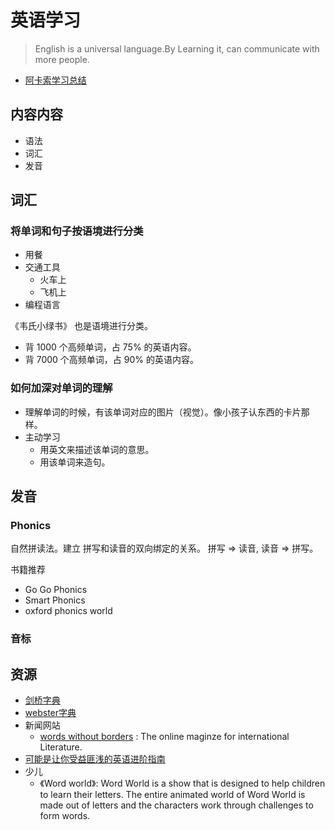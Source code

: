 # 英语学习
> English is a universal language.By Learning it, can communicate with more people.

* [阿卡索学习总结](acadsoc)

## 内容内容
* 语法
* 词汇
* 发音


## 词汇
### 将单词和句子按语境进行分类
* 用餐
* 交通工具
  * 火车上
  * 飞机上
* 编程语言

《韦氏小绿书》 也是语境进行分类。

* 背 1000 个高频单词，占 75% 的英语内容。
* 背 7000 个高频单词，占 90% 的英语内容。

### 如何加深对单词的理解
* 理解单词的时候，有该单词对应的图片（视觉）。像小孩子认东西的卡片那样。
* 主动学习
  * 用英文来描述该单词的意思。
  * 用该单词来造句。

## 发音
### Phonics
自然拼读法。建立 拼写和读音的双向绑定的关系。 拼写 => 读音, 读音 => 拼写。

书籍推荐  
* Go Go Phonics
* Smart Phonics
* oxford phonics world

### 音标

## 资源
* [剑桥字典](https://dictionary.cambridge.org)
* [webster字典](https://www.merriam-webster.com/)
* 新闻网站
  * [words without borders](https://www.wordswithoutborders.org/) : The online maginze for international Literature.
* [可能是让你受益匪浅的英语进阶指南](https://github.com/byoungd/English-level-up-tips-for-Chinese)
* 少儿
  * 《Word world》: Word World is a show that is designed to help children to learn their letters. The entire animated world of Word World is made out of letters and the characters work through challenges to form words.
